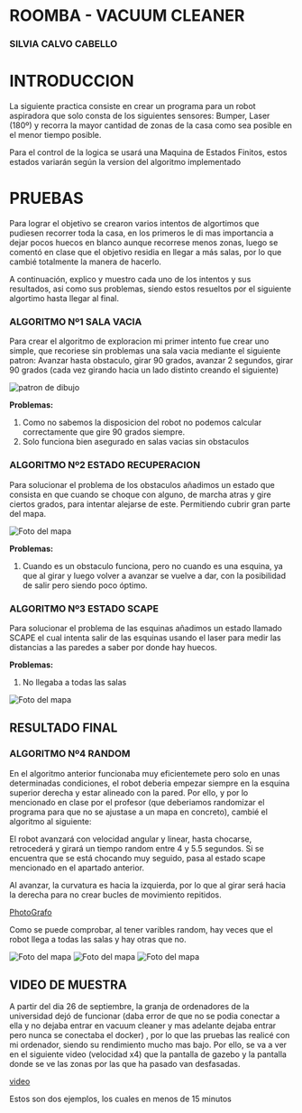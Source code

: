 # ROOMBA - VACUUM CLEANER
### SILVIA CALVO CABELLO

# INTRODUCCION
La siguiente practica consiste en crear un programa para un robot aspiradora que solo consta de los siguientes sensores: Bumper, Laser (180º) y recorra la mayor cantidad de zonas de la casa como sea posible en el menor tiempo posible.

Para el control de la logica se usará una Maquina de Estados Finitos, estos estados variarán según la version del algoritmo implementado

# PRUEBAS
Para lograr el objetivo se crearon varios intentos de algortimos que pudiesen recorrer toda la casa, en los primeros le di mas importancia a dejar pocos huecos en blanco aunque recorrese menos zonas, luego se comentó en clase que el objetivo residia en llegar a más salas, por lo que cambié totalmente la manera de hacerlo.

A continuación, explico y muestro cada uno de los intentos y sus resultados, asi como sus problemas, siendo estos resueltos por el siguiente algortimo hasta llegar al final.

### ALGORITMO Nº1 SALA VACIA
Para crear el algoritmo de exploracion mi primer intento fue crear uno simple, que recoriese sin problemas una sala vacia mediante el siguiente patron: 
Avanzar hasta obstaculo, girar 90 grados, avanzar 2 segundos, girar 90 grados (cada vez girando hacia un lado distinto creando el siguiente)

![patron de dibujo](Photo1.jpeg)


**Problemas:** 

1. Como no sabemos la disposicion del robot no podemos calcular correctamente que gire 90 grados siempre. 
2. Solo funciona bien asegurado en salas vacias sin obstaculos



### ALGORITMO Nº2 ESTADO RECUPERACION
Para solucionar el problema de los obstaculos añadimos un estado que consista en que cuando se choque con alguno, de marcha atras y gire ciertos grados, para intentar alejarse de este. Permitiendo cubrir gran parte del mapa. 

![Foto del mapa](Photo2.png)

**Problemas:** 
1. Cuando es un obstaculo funciona, pero no cuando es una esquina, ya que al girar y luego volver a avanzar se vuelve a dar, con la posibilidad de salir pero siendo poco óptimo.



### ALGORITMO Nº3 ESTADO SCAPE 
Para solucionar el problema de las esquinas añadimos un estado llamado SCAPE el cual intenta salir de las esquinas usando el laser para medir las distancias a las paredes a saber por donde hay huecos. 

**Problemas:** 
1. No llegaba a todas las salas


 ![Foto del mapa](Photo3.png)
 
## RESULTADO FINAL 

 ### ALGORITMO Nº4 RANDOM
En el algoritmo anterior funcionaba muy eficientemete pero solo en unas determinadas condiciones, el robot deberia empezar siempre en la esquina superior derecha y estar alineado con la pared. Por ello, y por lo mencionado en clase por el profesor (que deberiamos randomizar el programa para que no se ajustase a un mapa en concreto), cambié el algoritmo al siguiente:

El robot avanzará con velocidad angular y linear, hasta chocarse, retrocederá y girará un tiempo random entre 4 y 5.5 segundos. Si se encuentra que se está chocando muy seguido, pasa al estado scape mencionado en el apartado anterior.

Al avanzar, la curvatura es hacia la izquierda, por lo que al girar será hacia la derecha para no crear bucles de movimiento repitidos.

[PhotoGrafo](Grafo.jpg)

Como se puede comprobar, al tener varibles random, hay veces que el robot llega a todas las salas y hay otras que no.

![Foto del mapa](Photo_finish.png)
 ![Foto del mapa](Photo_finish1.png)
 ![Foto del mapa](Photo_finish2.png)
 
## VIDEO DE MUESTRA

A partir del dia 26 de septiembre, la granja de ordenadores de la universidad dejó de funcionar (daba error de que no se podia conectar a ella y no dejaba entrar en vacuum cleaner y mas adelante dejaba entrar pero nunca se conectaba el docker) , por lo que las pruebas las realicé con mi ordenador, siendo su rendimiento mucho mas bajo. Por ello, se va a ver en el siguiente video (velocidad x4) que la pantalla de gazebo y la pantalla donde se ve las zonas por las que ha pasado van desfasadas. 


 [video](https://urjc-my.sharepoint.com/:v:/g/personal/s_calvo_2022_alumnos_urjc_es/EUKfurEL5gJOlo5tyHCTFbsBL5IvTUK8W0beVo4eNPNEfw?nav=eyJyZWZlcnJhbEluZm8iOnsicmVmZXJyYWxBcHAiOiJPbmVEcml2ZUZvckJ1c2luZXNzIiwicmVmZXJyYWxBcHBQbGF0Zm9ybSI6IldlYiIsInJlZmVycmFsTW9kZSI6InZpZXciLCJyZWZlcnJhbFZpZXciOiJNeUZpbGVzTGlua0NvcHkifX0&e=LFKA4W)

Estos son dos ejemplos, los cuales en menos de 15 minutos 

